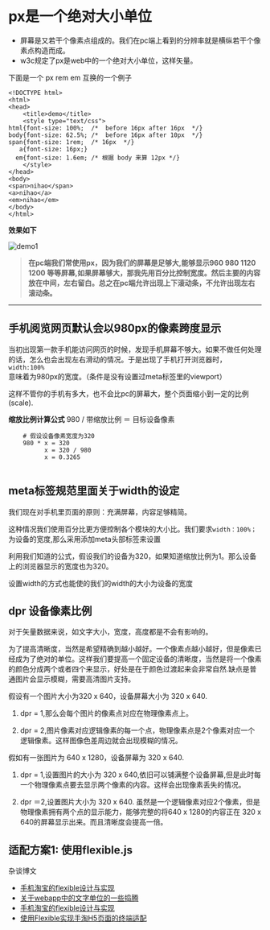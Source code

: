 # px是一个绝对大小单位
  * 屏幕是又若干个像素点组成的。我们在pc端上看到的分辨率就是横纵若干个像素点构造而成。
  * w3c规定了px是web中的一个绝对大小单位，这样矢量。
  
  下面是一个 px rem em 互换的一个例子

```
<!DOCTYPE html>
<html>
<head>
	<title>demo</title>
	<style type="text/css">
html{font-size: 100%;  /*  before 16px after 16px  */}
body{font-size: 62.5%; /*  before 16px after 10px  */} 
span{font-size: 1rem;  /* 16px  */}
   a{font-size: 16px;}
  em{font-size: 1.6em; /* 根据 body 来算 12px */}
	</style>
</head>
<body>
<span>nihao</span>
<a>nihao</a>
<em>nihao</em>
</body>
</html>
```

**效果如下**

![demo1](https://raw.githubusercontent.com/liyanlong/cssBook/master/images/chapter1/demo1.png)


> **在pc端我们常使用px，因为我们的屏幕是足够大,能够显示960 980 1120 1200 等等屏幕,如果屏幕够大，那我先用百分比控制宽度。然后主要的内容放在中间，左右留白。总之在pc端允许出现上下滚动条，不允许出现左右滚动条。**

---

## 手机阅览网页默认会以980px的像素跨度显示

  当初出现第一款手机能访问网页的时候，发现手机屏幕不够大。如果不做任何处理的话，怎么也会出现左右滑动的情况。于是出现了手机打开浏览器时，`width:100%` 意味着为980px的宽度。（条件是没有设置过meta标签里的viewport）
  
  这样不管你的手机有多大，也不会比pc的屏幕大，整个页面缩小到一定的比例(scale). 
  
  **缩放比例计算公式**
    980 / 带缩放比例 ＝ 目标设备像素  

```
    # 假设设备像素宽度为320
    980 * x = 320 
          x = 320 / 980
          x = 0.3265
          
```
  
  
## meta标签规范里面关于width的设定

我们现在对手机里页面的原则：充满屏幕，内容足够精简。

这种情况我们使用百分比更方便控制各个模块的大小比。我们要求`width：100%；` 为设备的宽度,那么采用添加meta头部标签来设置

> <meta name="viewport" content="initial-scale=1, maximum-scale=1, minimum-scale=1, user-scalable=no">

利用我们知道的公式，假设我们的设备为320，如果知道缩放比例为1。那么设备上的浏览器显示的宽度也为320。

> <meta name="viewport" content="width=device-width,user-scalable=no">
设置width的方式也能使的我们的width的大小为设备的宽度

## dpr 设备像素比例

  对于矢量数据来说，如文字大小，宽度，高度都是不会有影响的。
  
  为了提高清晰度，当然是希望精确到越小越好。一个像素点越小越好，但是像素已经成为了绝对的单位。这样我们要提高一个固定设备的清晰度，当然是将一个像素的颜色分成两个或者四个来显示，好处是在于颜色过渡起来会非常自然.缺点是普通图片会显示模糊，需要高清图片支持。

  假设有一个图片大小为320 x 640，设备屏幕大小为 320 x 640.
  
  1. dpr = 1,那么会每个图片的像素点对应在物理像素点上。
  
  2. dpr = 2,图片像素对应逻辑像素的每一个点，物理像素点是2个像素对应一个逻辑像素。这样图像色差周边就会出现模糊的情况。
  
  假如有一张图片为 640 x 1280，设备屏幕为 320 x 640.

  1. dpr = 1,设置图片的大小为 320 x 640,依旧可以铺满整个设备屏幕,但是此时每一个物理像素点要去显示两个像素的内容。这样会出现像素丢失的情况。
  
  2. dpr ＝2,设置图片大小为 320 x 640. 虽然是一个逻辑像素对应2个像素，但是物理像素拥有两个点的显示能力，能够完整的将640 x 1280的内容正在 320 x 640的屏幕显示出来。而且清晰度会提高一倍。 
    

## 适配方案1: 使用flexible.js


杂谈博文
 * [手机淘宝的flexible设计与实现](http://www.html-js.com/article/Like-the-winter-flexible-design-and-implementation-of-the-mobile-phone-Taobao-cold)
 * [关于webapp中的文字单位的一些捣腾](http://www.html-js.com/article/2400)
 * [手机淘宝的flexible设计与实现](http://www.cocoachina.com/webapp/20150617/12190.html)
 * [使用Flexible实现手淘H5页面的终端适配](http://www.tuicool.com/articles/nmm6reE)


  

